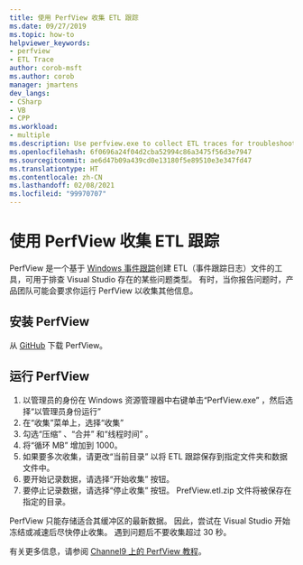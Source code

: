 ```yaml
---
title: 使用 PerfView 收集 ETL 跟踪
ms.date: 09/27/2019
ms.topic: how-to
helpviewer_keywords:
- perfview
- ETL Trace
author: corob-msft
ms.author: corob
manager: jmartens
dev_langs:
- CSharp
- VB
- CPP
ms.workload:
- multiple
ms.description: Use perfview.exe to collect ETL traces for troubleshooting issues with Visual Studio
ms.openlocfilehash: 6f0696a24f04d2cba52994c86a3475f56d3e7947
ms.sourcegitcommit: ae6d47b09a439cd0e13180f5e89510e3e347fd47
ms.translationtype: HT
ms.contentlocale: zh-CN
ms.lasthandoff: 02/08/2021
ms.locfileid: "99970707"
---
```

# <a name="collect-an-etl-trace-with-perfview"></a>使用 PerfView 收集 ETL 跟踪

PerfView 是一个基于 [Windows 事件跟踪](/windows/desktop/ETW/event-tracing-portal)创建 ETL（事件跟踪日志）文件的工具，可用于排查 Visual Studio 存在的某些问题类型。 有时，当你报告问题时，产品团队可能会要求你运行 PerfView 以收集其他信息。

## <a name="install-perfview"></a>安装 PerfView

从 [GitHub](https://github.com/Microsoft/perfview/blob/master/documentation/Downloading.md) 下载 PerfView。

## <a name="run-perfview"></a>运行 PerfView

1. 以管理员的身份在 Windows 资源管理器中右键单击“PerfView.exe”  ，然后选择“以管理员身份运行” 
1. 在“收集”菜单上，选择“收集” 
1. 勾选“压缩”  、“合并”  和“线程时间”  。
1. 将“循环 MB”  增加到 1000。
1. 如果要多次收集，请更改“当前目录”  以将 ETL 跟踪保存到指定文件夹和数据文件中。
1. 要开始记录数据，请选择“开始收集”  按钮。
1. 要停止记录数据，请选择“停止收集”  按钮。 PrefView.etl.zip 文件将被保存在指定的目录。

PerfView 只能存储适合其缓冲区的最新数据。 因此，尝试在 Visual Studio 开始冻结或减速后尽快停止收集。 遇到问题后不要收集超过 30 秒。

有关更多信息，请参阅 [Channel9 上的 PerfView 教程](https://channel9.msdn.com/Series/PerfView-Tutorial/PerfView-Tutorial-1-Collecting-data-with-the-Run-command)。
